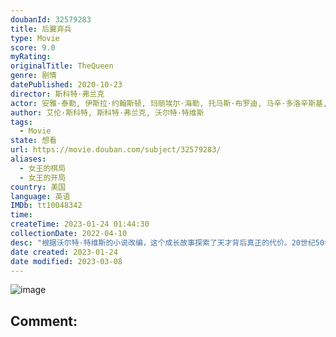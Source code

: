 ```yaml
---
doubanId: 32579283
title: 后翼弃兵
type: Movie
score: 9.0
myRating: 
originalTitle: TheQueen
genre: 剧情
datePublished: 2020-10-23
director: 斯科特·弗兰克
actor: 安雅·泰勒, 伊斯拉·约翰斯顿, 玛丽埃尔·海勒, 托马斯·布罗迪, 马辛·多洛辛斯基, 雅各布·福琼·劳埃德, 比尔·坎普, 马修·丹尼斯·刘易斯, 罗素·丹尼斯·刘易斯, 克洛伊·皮里, 摩西·英格拉姆, 哈利·米尔林, 多洛雷斯·卡波里, 贾妮娜·埃尔金, 帕特里克·肯尼迪, 克里丝蒂安·赛德尔, 阿克姆吉·恩迪福尼恩, 塞尔吉奥·齐奥, 丽贝卡·鲁特, 弗雷德里克·斯特罗门格, undefined, 威廉·霍尔伯格, 埃洛伊塞·韦伯, 约翰·施瓦布, 朱丽·帕德尔, 米莉·布拉迪, 查理·汉布利特, 约翰·霍林沃思, 亚历山大·阿尔布雷希特, 丹尼尔·布鲁内特, 塔祖·卡尔瓦略, 萨姆·吉尔罗伊, 提姆·卡尔克霍夫, 戴维·马斯特森, 米歇尔·迪耶克斯, 胡伯塔斯·格林, 乔纳森·法伊拉, 尼科洛·帕塞蒂, 蒂特·利勒奥尔格
author: 艾伦·斯科特, 斯科特·弗兰克, 沃尔特·特维斯
tags:
  - Movie
state: 想看
url: https://movie.douban.com/subject/32579283/
aliases:
  - 女王的棋局
  - 女王的开局
country: 美国
language: 英语
IMDb: tt10048342
time: 
createTime: 2023-01-24 01:44:30
collectionDate: 2022-04-10
desc: "根据沃尔特·特维斯的小说改编，这个成长故事探索了天才背后真正的代价。20世纪50年代末，年幼的贝丝·哈蒙（安雅·泰勒-乔伊饰）被遗弃并托付给肯塔基州的一家孤儿院。她具有惊人的国际象棋天赋，同时对..."
date created: 2023-01-24
date modified: 2023-03-08
---
```


![image](p2621201524.jpg)

Comment:
---
